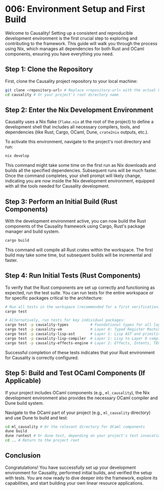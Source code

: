 # 006: Environment Setup and First Build

Welcome to Causality! Setting up a consistent and reproducible development environment is the first crucial step to exploring and contributing to the framework. This guide will walk you through the process using Nix, which manages all dependencies for both Rust and OCaml components, ensuring you have everything you need.

## Step 1: Clone the Repository

First, clone the Causality project repository to your local machine:

```bash
git clone <repository-url> # Replace <repository-url> with the actual URL of your Git repository
cd causality # Or your project's root directory name
```

## Step 2: Enter the Nix Development Environment

Causality uses a Nix flake (`flake.nix` at the root of the project) to define a development shell that includes all necessary compilers, tools, and dependencies (like Rust, Cargo, OCaml, Dune, `crate2nix` outputs, etc.).

To activate this environment, navigate to the project's root directory and run:

```bash
nix develop
```

This command might take some time on the first run as Nix downloads and builds all the specified dependencies. Subsequent runs will be much faster. Once the command completes, your shell prompt will likely change, indicating you are now inside the Nix development environment, equipped with all the tools needed for Causality development.

## Step 3: Perform an Initial Build (Rust Components)

With the development environment active, you can now build the Rust components of the Causality framework using Cargo, Rust's package manager and build system.

```bash
cargo build
```

This command will compile all Rust crates within the workspace. The first build may take some time, but subsequent builds will be incremental and faster.

## Step 4: Run Initial Tests (Rust Components)

To verify that the Rust components are set up correctly and functioning as expected, run the test suite. You can run tests for the entire workspace or for specific packages critical to the architecture:

```bash
# Run all tests in the workspace (recommended for a first verification)
cargo test

# Alternatively, run tests for key individual packages:
cargo test -p causality-types          # Foundational types for all layers
cargo test -p causality-vm             # Layer 0: Typed Register Machine
cargo test -p causality-lisp-ast       # Layer 1: Lisp AST and primitives
cargo test -p causality-lisp-compiler  # Layer 1: Lisp to Layer 0 compiler
cargo test -p causality-effects-engine # Layer 2: Effects, Intents, TEG
```

Successful completion of these tests indicates that your Rust environment for Causality is correctly configured.

## Step 5: Build and Test OCaml Components (If Applicable)

If your project includes OCaml components (e.g., `ml_causality`), the Nix development environment also provides the necessary OCaml compiler and Dune build system.

Navigate to the OCaml part of your project (e.g., `ml_causality` directory) and use Dune to build and test:

```bash
cd ml_causality # Or the relevant directory for OCaml components
dune build
dune runtest # Or dune test, depending on your project's test invocation
cd .. # Return to the project root
```

## Conclusion

Congratulations! You have successfully set up your development environment for Causality, performed initial builds, and verified the setup with tests. You are now ready to dive deeper into the framework, explore its capabilities, and start building your own linear resource applications.